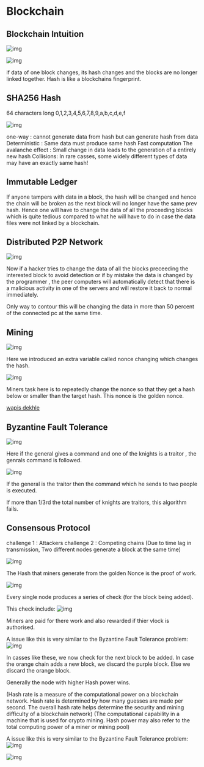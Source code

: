 # Blockchain
## Blockchain Intuition

![img](https://scontent.xx.fbcdn.net/v/t1.15752-9/315217198_639443827863092_2711302344550052622_n.png?stp=dst-png_p206x206&_nc_cat=104&ccb=1-7&_nc_sid=aee45a&_nc_ohc=j6JimvUNWWsAX-1GIQM&_nc_ad=z-m&_nc_cid=0&_nc_ht=scontent.xx&oh=03_AdQew0DEObglvQPF_QCmphqm_SjwMSWQzRrAHEfdiMHSxA&oe=639BF104)

![img](https://scontent.xx.fbcdn.net/v/t1.15752-9/315525094_832747904644404_8892861448878354741_n.png?stp=dst-png_p206x206&_nc_cat=102&ccb=1-7&_nc_sid=aee45a&_nc_ohc=PCp1TxftFRQAX_SihsD&_nc_ad=z-m&_nc_cid=0&_nc_ht=scontent.xx&oh=03_AdTtK3o4OmKeR5f2FAaNaH_HvZN9rkIkKtyBbB6ziMuZWA&oe=639BE6ED)

if data of one block changes, its hash changes and the blocks are no longer linked together. Hash is like a blockchains fingerprint.

## SHA256 Hash

64 characters long 
0,1,2,3,4,5,6,7,8,9,a,b,c,d,e,f

![img](https://scontent.xx.fbcdn.net/v/t1.15752-9/315515224_804414220811398_3421660607156049966_n.png?stp=dst-png_p206x206&_nc_cat=107&ccb=1-7&_nc_sid=aee45a&_nc_ohc=o_nWRmNmNvwAX8ajx8B&_nc_ad=z-m&_nc_cid=0&_nc_ht=scontent.xx&oh=03_AdTxqWIztP3Yrmw1G2YW4PZJLL6Z_QoqGyxFUuVACWpqJA&oe=639BDC56)

one-way : cannot generate data from hash but can generate hash from data
Deterministic : Same data must produce same hash
Fast computation
The avalanche effect : Small change in data leads to the generation of a entirely new hash
Collisions: In rare casses, some widely different types of data may have an exactly same hash!

## Immutable Ledger

If anyone tampers with data in a block, the hash will be changed and hence the chain will be broken as the next block will no longer have the same prev hash.
Hence one will have to change the data of all the proceeding blocks which is quite tedious compared to what he will have to do in case the data files were not linked by a blockchain.

## Distributed P2P Network

![img](https://scontent.xx.fbcdn.net/v/t1.15752-9/311298028_861899421913849_6506764770127429477_n.png?stp=dst-png_p206x206&_nc_cat=100&ccb=1-7&_nc_sid=aee45a&_nc_ohc=Nl-jpif2zaUAX-24vUM&_nc_ad=z-m&_nc_cid=0&_nc_ht=scontent.xx&oh=03_AdSfYugZRJQMztDqIiHplj_h5mZToxKAnGZZ4Q1uUOBK1Q&oe=639BDA75)

Now if a hacker tries to change the data of all the blocks preceeding the interested block to avoid detection or if by mistake the data is changed by the programmer , the peer computers will automatically detect that there is a malicious activity in one of the servers and will restore it back to normal immediately. 

Only way to contour this will be changing the data in more than 50 percent of the connected pc at the same time.

## Mining 

![img](https://scontent-bom1-1.xx.fbcdn.net/v/t1.15752-9/312235835_1447017105788706_6215669729567538302_n.png?_nc_cat=102&ccb=1-7&_nc_sid=ae9488&_nc_ohc=4kRqdir1TiAAX9Ntds3&_nc_ht=scontent-bom1-1.xx&oh=03_AdSWMdSmZgEQsSevLPcweZQIR1bxrOzS06xcF7oSKMi2LA&oe=639BE038)

Here we introduced an extra variable called nonce changing which changes the hash.

![img](https://scontent.xx.fbcdn.net/v/t1.15752-9/315526544_550932406810562_5123573048039285014_n.png?stp=dst-png_p206x206&_nc_cat=111&ccb=1-7&_nc_sid=aee45a&_nc_ohc=DffJXHvZFWoAX_oF_RM&_nc_oc=AQnY9k2FvaS1KviyICpSEo80hm1BlN54yZc03uyfyRqCLRbW8q1hJtP2UQYuNE7Pmw_dx9QV2f0TcUO9b-zEQsIR&_nc_ad=z-m&_nc_cid=0&_nc_ht=scontent.xx&oh=03_AdQydspHQGYrW5IgATSKNWbsoJW0hOZZ3yI0fnZrsJLyRg&oe=639C08AD)

Miners task here is to repeatedly change the nonce so that they get a hash below or smaller than the target hash. This nonce is the golden nonce.

[wapis dekhle](https://drive.google.com/drive/folders/11MxmqNC63MeruE4h2q0cPU3omz4gs6vB)

## Byzantine Fault Tolerance

![img](https://scontent.xx.fbcdn.net/v/t1.15752-9/315112594_480257787445647_9145931983138028423_n.png?stp=dst-png_p206x206&_nc_cat=103&ccb=1-7&_nc_sid=aee45a&_nc_ohc=qGwmUGupc5EAX_7g29a&_nc_ad=z-m&_nc_cid=0&_nc_ht=scontent.xx&oh=03_AdT6DBu-WqI7HRH_6XSk6KCNYmBi0Wo3t5pBOuzj1EcbcA&oe=639C17D0)

Here if the general gives a command and one of the knights is a traitor , the genrals command is followed.

![img](https://scontent.xx.fbcdn.net/v/t1.15752-9/315501611_644984407107806_8807039846283991803_n.png?stp=dst-png_p206x206&_nc_cat=107&ccb=1-7&_nc_sid=aee45a&_nc_ohc=qJjwel7tYqIAX-wu9IA&_nc_ad=z-m&_nc_cid=0&_nc_ht=scontent.xx&oh=03_AdTIyhehp-5T2VLeh0Se0OHh8JuWNFDzbViUI0N3aYGFwg&oe=639C0917)

If the general is the traitor then the command which he sends to two people is executed.

If more than 1/3rd the total number of knights are traitors, this algorithm fails.

## Consensous Protocol

challenge 1 : Attackers
challenge 2 : Competing chains (Due to time lag in transmission, Two different nodes generate a block at the same time)

![img](https://scontent.xx.fbcdn.net/v/t1.15752-9/315520224_2110676382448907_6587569647130814652_n.png?stp=dst-png_p206x206&_nc_cat=104&ccb=1-7&_nc_sid=aee45a&_nc_ohc=rEDVc_C1GE4AX_hUf_f&_nc_ad=z-m&_nc_cid=0&_nc_ht=scontent.xx&oh=03_AdRX5MdvEoUvd0g0Tw3Z3SeY4R8LWa_HitKR5thuVMtUpw&oe=639C2BA7)

The Hash that miners generate from the golden Nonce is the proof of work.

![img](https://scontent.xx.fbcdn.net/v/t1.15752-9/315527916_1239561670247307_2478910232349456694_n.png?stp=dst-png_p206x206&_nc_cat=104&ccb=1-7&_nc_sid=aee45a&_nc_ohc=v6XNtF6Uxd0AX-InzWZ&_nc_ad=z-m&_nc_cid=0&_nc_ht=scontent.xx&oh=03_AdTp5ZW0jB8MPPOsFXX6eEgA8lbZ0e3JiEqj8WMkYgfMnw&oe=639C30E3)

Every single node produces a series of check (for the block  being added).

This check include:
![img](https://scontent.xx.fbcdn.net/v/t1.15752-9/315963077_504829908352058_5745983918793935839_n.png?stp=dst-png_s206x206&_nc_cat=111&ccb=1-7&_nc_sid=aee45a&_nc_ohc=V8KKaiURgtYAX-OlpE1&_nc_ad=z-m&_nc_cid=0&_nc_ht=scontent.xx&oh=03_AdT-FqiLCnLNpq1ZHrlUw8Eab6J5wjcrbW54MKtz8vMgOg&oe=639C3725)

Miners are paid for there work and also rewarded if thier vlock is authorised.

A issue like this is very similar to the Byzantine Fault Tolerance problem:
![img](https://scontent.xx.fbcdn.net/v/t1.15752-9/312986353_1032634164803674_8962062867613159601_n.png?stp=dst-png_p206x206&_nc_cat=100&ccb=1-7&_nc_sid=aee45a&_nc_ohc=ewt7lDcAdDwAX9d3Pw_&_nc_ad=z-m&_nc_cid=0&_nc_ht=scontent.xx&oh=03_AdST8b1GfaWrRbUV8oRGxVAtCu0OxHZRSHjO3wzP2YlXdA&oe=639C31BF)

In casses like these, we now check for the next block to be added. In case the orange chain adds a new block, we discard the purple block. Else we discard the orange block.

Generally the node with higher Hash power wins.

(Hash rate is a measure of the computational power on a blockchain network. Hash rate is determined by how many guesses are made per second. The overall hash rate helps determine the security and mining difficulty of a blockchain network)
(The computational capability in a machine that is used for crypto mining. Hash power may also refer to the total computing power of a miner or mining pool)

A issue like this is very similar to the Byzantine Fault Tolerance problem:
![img](https://scontent.xx.fbcdn.net/v/t1.15752-9/315301019_839772423933469_2920081419935770536_n.png?stp=dst-png_p206x206&_nc_cat=101&ccb=1-7&_nc_sid=aee45a&_nc_ohc=m1W0KJTKuEIAX_gThSN&_nc_ad=z-m&_nc_cid=0&_nc_ht=scontent.xx&oh=03_AdRn3ZxhWGCEr08flmy2q-PvluUbPGkkC0pTNMPuT6YmWg&oe=639C14FC)

![img](https://scontent.xx.fbcdn.net/v/t1.15752-9/315527853_608348294398104_7757956472158408121_n.png?stp=dst-png_p206x206&_nc_cat=100&ccb=1-7&_nc_sid=aee45a&_nc_ohc=e5dg5q-OjCQAX8CTtO7&_nc_ad=z-m&_nc_cid=0&_nc_ht=scontent.xx&oh=03_AdRDIGOoEjVE2vtmLRT1WR_29mVjDc_1utQvMIM__1XgbA&oe=639C2D0B)